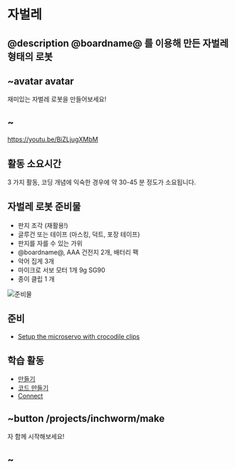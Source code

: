 # 자벌레

## @description @boardname@ 를 이용해 만든 자벌레 형태의 로봇

## ~avatar avatar

재미있는 자벌레 로봇을 만들어보세요!

## ~

https://youtu.be/BiZLjugXMbM

## 활동 소요시간

3 가지 활동, 코딩 개념에 익숙한 경우에 약 30-45 분 정도가 소요됩니다.

## 자벌레 로봇 준비물

* 판지 조각 (재활용!)
* 글루건 또는 테이프 (마스킹, 덕트, 포장 테이프)
* 판지를 자를 수 있는 가위
* @boardname@, AAA 건전지 2개, 배터리 팩
* 악어 집게 3개
* 마이크로 서보 모터 1개 9g SG90
* 종이 클립 1 개

![준비물](/static/mb/projects/inchworm/materials.jpg)

## 준비

* [Setup the microservo with crocodile clips](/device/servo)

## 학습 활동

* [만들기](/projects/inchworm/make) 
* [코드 만들기](/projects/inchworm/code) 
* [Connect](/projects/inchworm/connect) 

## ~button /projects/inchworm/make

자 함께 시작해보세요!

## ~